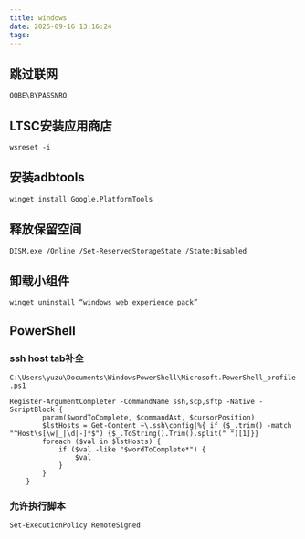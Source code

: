 ```yaml
---
title: windows
date: 2025-09-16 13:16:24
tags:
---
```

## 跳过联网
```
OOBE\BYPASSNRO
```
## LTSC安装应用商店
```
wsreset -i
```
## 安装adbtools
```
winget install Google.PlatformTools
```
## 释放保留空间
```
DISM.exe /Online /Set-ReservedStorageState /State:Disabled
```
## 卸载小组件
```
winget uninstall “windows web experience pack”
```
## PowerShell
### ssh host tab补全
`C:\Users\yuzu\Documents\WindowsPowerShell\Microsoft.PowerShell_profile.ps1`
```
Register-ArgumentCompleter -CommandName ssh,scp,sftp -Native -ScriptBlock {
		param($wordToComplete, $commandAst, $cursorPosition)
		$lstHosts = Get-Content ~\.ssh\config|%{ if ($_.trim() -match "^Host\s[\w|_|\d|-]*$") {$_.ToString().Trim().split(" ")[1]}}
		foreach ($val in $lstHosts) {
			if ($val -like "$wordToComplete*") {
				$val
			}
		}
	}
```
### 允许执行脚本
```
Set-ExecutionPolicy RemoteSigned
```
